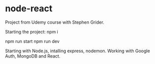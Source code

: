 # node-react

Project from Udemy course with Stephen Grider.

Starting the project:
npm i

npm run start
npm run dev

Starting with Node.js, intalling express, nodemon.
Working with Google Auth, MongoDB and React.
